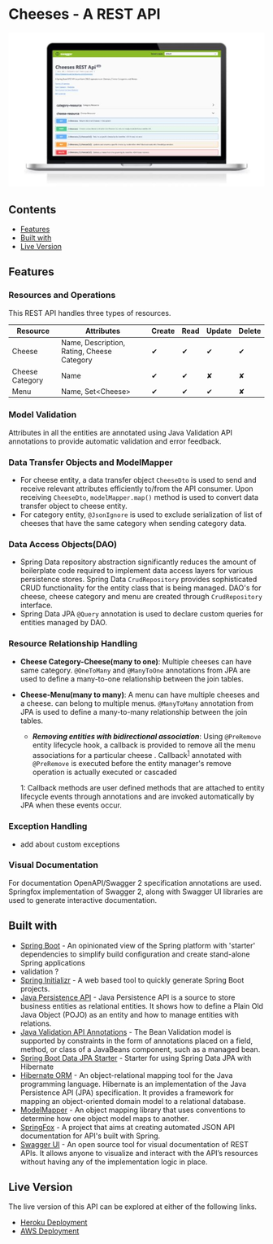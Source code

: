 # Cheeses - A REST API

![REST API snapshot](cr-full-medium.jpg)

## Contents

- [Features](#features)
- [Built with](#built-with)
- [Live Version](#live-version)

## Features

### Resources and Operations
This REST API handles three types of resources.

Resource       |Attributes | Create   | Read    | Update  | Delete
---            |--- | -----    | -----   | ------- |-------
Cheese         | Name, Description, Rating, Cheese Category | &#10004; | &#10004;| &#10004;| &#10004;
Cheese Category| Name| &#10004; | &#10004;| &#10008;| &#10008;
Menu           | Name, Set\<Cheese>| &#10004; | &#10004;| &#10004;| &#10008;

### Model Validation
Attributes in all the entities are annotated using Java Validation API annotations to provide automatic validation and error feedback.


### Data Transfer Objects and ModelMapper
- For cheese entity, a data transfer object `CheeseDto` is used to send and receive relevant attributes efficiently to/from the API consumer. Upon receiving `CheeseDto`, `modelMapper.map()` method is used to convert data transfer object to cheese entity.
- For category entity, `@JsonIgnore` is used to exclude serialization of list of cheeses that have the same category when sending category data.


### Data Access Objects(DAO)
- Spring Data repository abstraction significantly reduces the amount of boilerplate code required to implement data access layers for various persistence stores. Spring Data `CrudRepository` provides sophisticated CRUD functionality for the entity class that is being managed. DAO's for cheese, cheese category and menu are created through `CrudRepository` interface. 
- Spring Data JPA `@Query` annotation is used to declare custom queries for entities managed by DAO.

### Resource Relationship Handling
- **Cheese Category-Cheese(many to one)**: Multiple cheeses can have same category. `@OneToMany` and `@ManyToOne` annotations from JPA are used to define a many-to-one relationship between the join tables.
- **Cheese-Menu(many to many)**: A menu can have multiple cheeses and a cheese. can belong to multiple menus. `@ManyToMany` annotation from JPA is used to define a many-to-many relationship between the join tables.
    - _**Removing entities with bidirectional association**_: 
    Using `@PreRemove` entity lifecycle hook, a callback is provided to remove all the menu associations for a particular cheese  . Callback<sup>[1](#myfootnote1)</sup> annotated with `@PreRemove` is executed before the entity manager's remove operation is actually executed or cascaded 
    
    <a name="myfootnote1">1</a>: Callback methods are user defined methods that are attached to entity lifecycle events through annotations and are invoked automatically by JPA when these events occur.


### Exception Handling
- add about custom exceptions

### Visual Documentation
For documentation OpenAPI/Swagger 2 specification annotations are used. Springfox implementation of Swagger 2, along with Swagger UI libraries are used to generate interactive documentation.

## Built with

- [Spring Boot](https://spring.io/projects/spring-boot) - An opinionated view of the Spring platform with 'starter' dependencies to simplify build configuration and create stand-alone Spring applications
- validation ?
- [Spring Initializr](https://start.spring.io/) - A web based tool to quickly generate Spring Boot projects.
- [Java Persistence API](https://docs.oracle.com/javaee/6/tutorial/doc/bnbpz.html) - Java Persistence API is a source to store business entities as relational entities. It shows how to define a Plain Old Java Object (POJO) as an entity and how to manage entities with relations.
- [Java Validation API Annotations](https://docs.oracle.com/javaee/6/tutorial/doc/gircz.html) - The Bean Validation model is supported by constraints in the form of annotations placed on a field, method, or class of a JavaBeans component, such as a managed bean.
- [Spring Boot Data JPA Starter](https://mvnrepository.com/artifact/org.springframework.boot/spring-boot-starter-data-jpa) - Starter for using Spring Data JPA with Hibernate
- [Hibernate ORM](https://hibernate.org/orm/) - An object-relational mapping tool for the Java programming language. Hibernate is an implementation of the Java Persistence API (JPA) specification. It provides a framework for mapping an object-oriented domain model to a relational database.                            
- [ModelMapper](http://modelmapper.org/) - An object mapping library that uses conventions to determine how one object model maps to another.
- [SpringFox](https://springfox.github.io/springfox/) - A project that aims at creating automated JSON API documentation for API's built with Spring.
- [Swagger UI](https://swagger.io/tools/swagger-ui/) - An open source tool for visual documentation of REST APIs. It allows anyone to visualize and interact with the API’s resources without having any of the implementation logic in place.

## Live Version

The live version of this API can be explored at either of the following links.

- [Heroku Deployment](https://cheesemvc-api.herokuapp.com/swagger-ui.html#)
- [AWS Deployment](http://cheese-api-lb-1176575407.us-east-1.elb.amazonaws.com/swagger-ui.html#)
